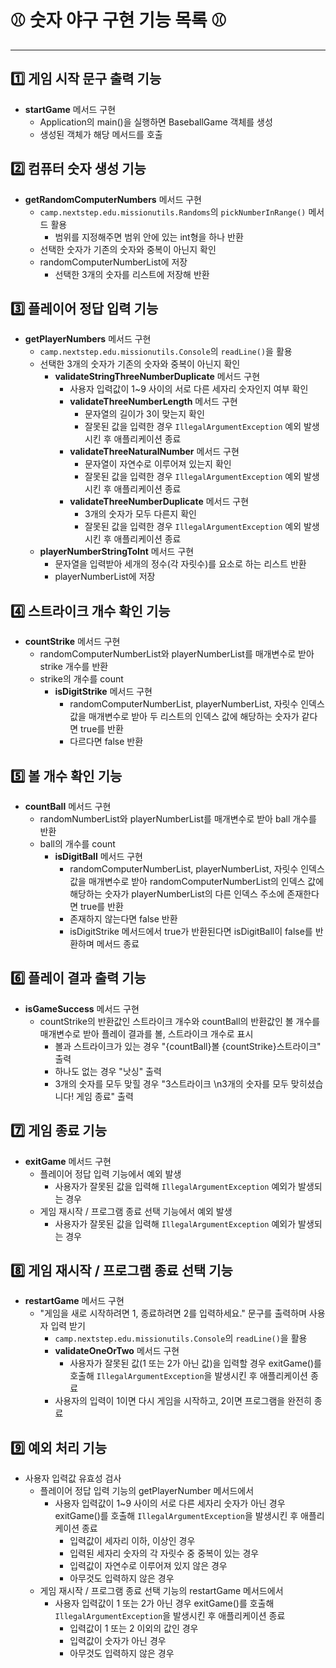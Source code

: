 # ⚾️ 숫자 야구 구현 기능 목록 ⚾️
***
## 1️⃣ 게임 시작 문구 출력 기능
- **startGame** 메서드 구현
  - Application의 main()을 실행하면 BaseballGame 객체를 생성
  - 생성된 객체가 해당 메서드를 호출

## 2️⃣ 컴퓨터 숫자 생성 기능
- **getRandomComputerNumbers** 메서드 구현
    - `camp.nextstep.edu.missionutils.Randoms`의 `pickNumberInRange()` 메서드 활용
      - 범위를 지정해주면 범위 안에 있는 int형을 하나 반환
    - 선택한 숫자가 기존의 숫자와 중복이 아닌지 확인
    - randomComputerNumberList에 저장
      - 선택한 3개의 숫자를 리스트에 저장해 반환

## 3️⃣ 플레이어 정답 입력 기능
- **getPlayerNumbers** 메서드 구현
    - `camp.nextstep.edu.missionutils.Console`의 `readLine()`을 활용
    - 선택한 3개의 숫자가 기존의 숫자와 중복이 아닌지 확인
        - **validateStringThreeNumberDuplicate** 메서드 구현
          - 사용자 입력값이 1~9 사이의 서로 다른 세자리 숫자인지 여부 확인
          - **validateThreeNumberLength** 메서드 구현
            - 문자열의 길이가 3이 맞는지 확인
            - 잘못된 값을 입력한 경우 `IllegalArgumentException` 예외 발생시킨 후 애플리케이션 종료
          - **validateThreeNaturalNumber** 메서드 구현
            - 문자열이 자연수로 이루어져 있는지 확인
            - 잘못된 값을 입력한 경우 `IllegalArgumentException` 예외 발생시킨 후 애플리케이션 종료
          - **validateThreeNumberDuplicate** 메서드 구현
            - 3개의 숫자가 모두 다른지 확인
            - 잘못된 값을 입력한 경우 `IllegalArgumentException` 예외 발생시킨 후 애플리케이션 종료
    - **playerNumberStringToInt** 메서드 구현
      - 문자열을 입력받아 세개의 정수(각 자릿수)를 요소로 하는 리스트 반환
      - playerNumberList에 저장

## 4️⃣ 스트라이크 개수 확인 기능
- **countStrike** 메서드 구현
  - randomComputerNumberList와 playerNumberList를 매개변수로 받아 strike 개수를 반환
  - strike의 개수를 count
    - **isDigitStrike** 메서드 구현
      - randomComputerNumberList, playerNumberList, 자릿수 인덱스 값을 매개변수로 받아 두 리스트의 인덱스 값에 해당하는 숫자가 같다면 true를 반환
      - 다르다면 false 반환

## 5️⃣ 볼 개수 확인 기능
- **countBall** 메서드 구현
  - randomNumberList와 playerNumberList를 매개변수로 받아 ball 개수를 반환
  - ball의 개수를 count
    - **isDigitBall** 메서드 구현
      - randomComputerNumberList, playerNumberList, 자릿수 인덱스 값을 매개변수로 받아 randomComputerNumberList의 인덱스 값에 해당하는 숫자가 playerNumberList의 다른 인덱스 주소에 존재한다면 true를 반환
      - 존재하지 않는다면 false 반환
      - isDigitStrike 메서드에서 true가 반환된다면 isDigitBall이 false를 반환하며 메서드 종료 

## 6️⃣ 플레이 결과 출력 기능
- **isGameSuccess** 메서드 구현
  - countStrike의 반환값인 스트라이크 개수와 countBall의 반환값인 볼 개수를 매개변수로 받아 플레이 결과를 볼, 스트라이크 개수로 표시
    - 볼과 스트라이크가 있는 경우 "{countBall}볼 {countStrike}스트라이크" 출력
    - 하나도 없는 경우 "낫싱" 출력
    - 3개의 숫자를 모두 맞힐 경우 "3스트라이크 \n3개의 숫자를 모두 맞히셨습니다! 게임 종료" 출력

## 7️⃣ 게임 종료 기능
- **exitGame** 메서드 구현
  - 플레이어 정답 입력 기능에서 예외 발생
    - 사용자가 잘못된 값을 입력해 `IllegalArgumentException` 예외가 발생되는 경우
  - 게임 재시작 / 프로그램 종료 선택 기능에서 예외 발생
    - 사용자가 잘못된 값을 입력해 `IllegalArgumentException` 예외가 발생되는 경우

## 8️⃣ 게임 재시작 / 프로그램 종료 선택 기능
- **restartGame** 메서드 구현
  - "게임을 새로 시작하려면 1, 종료하려면 2를 입력하세요." 문구를 출력하며 사용자 입력 받기
    - `camp.nextstep.edu.missionutils.Console`의 `readLine()`을 활용
    - **validateOneOrTwo** 메서드 구현
      - 사용자가 잘못된 값(1 또는 2가 아닌 값)을 입력할 경우 exitGame()를 호출해 `IllegalArgumentException`을 발생시킨 후 애플리케이션 종료
    - 사용자의 입력이 1이면 다시 게임을 시작하고, 2이면 프로그램을 완전히 종료

## 9️⃣ 예외 처리 기능
- 사용자 입력값 유효성 검사
  - 플레이어 정답 입력 기능의 getPlayerNumber 메서드에서
    - 사용자 입력값이 1~9 사이의 서로 다른 세자리 숫자가 아닌 경우 exitGame()를 호출해 `IllegalArgumentException`을 발생시킨 후 애플리케이션 종료
        - 입력값이 세자리 이하, 이상인 경우
        - 입력된 세자리 숫자의 각 자릿수 중 중복이 있는 경우
        - 입력값이 자연수로 이루어져 있지 않은 경우
        - 아무것도 입력하지 않은 경우
  - 게임 재시작 / 프로그램 종료 선택 기능의 restartGame 메서드에서
    - 사용자 입력값이 1 또는 2가 아닌 경우 exitGame()를 호출해 `IllegalArgumentException`을 발생시킨 후 애플리케이션 종료
      - 입력값이 1 또는 2 이외의 값인 경우
      - 입력값이 숫자가 아닌 경우
      - 아무것도 입력하지 않은 경우